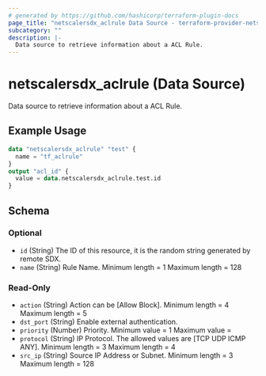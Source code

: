 ```yaml
---
# generated by https://github.com/hashicorp/terraform-plugin-docs
page_title: "netscalersdx_aclrule Data Source - terraform-provider-netscalersdx"
subcategory: ""
description: |-
  Data source to retrieve information about a ACL Rule.
---
```


# netscalersdx_aclrule (Data Source)

Data source to retrieve information about a ACL Rule.

## Example Usage

```terraform
data "netscalersdx_aclrule" "test" {
  name = "tf_aclrule"
}
output "acl_id" {
  value = data.netscalersdx_aclrule.test.id
}
```

<!-- schema generated by tfplugindocs -->
## Schema

### Optional

- `id` (String) The ID of this resource, it is the random string generated by remote SDX.
- `name` (String) Rule Name. Minimum length =  1 Maximum length =  128

### Read-Only

- `action` (String) Action can be [Allow Block]. Minimum length =  4 Maximum length =  5
- `dst_port` (String) Enable external authentication.
- `priority` (Number) Priority. Minimum value =  1 Maximum value =
- `protocol` (String) IP Protocol. The allowed values are [TCP UDP ICMP ANY]. Minimum length =  3 Maximum length =  4
- `src_ip` (String) Source IP Address or Subnet. Minimum length =  3 Maximum length =  128
